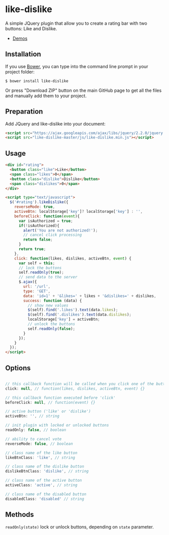 # like-dislike

A simple JQuery plugin that allow you to create a rating bar with two buttons: Like and Dislike.

- [Demos](http://uagrace.github.io/like-dislike)


## Installation

If you use [Bower](http://bower.io/search/?q=like-dislike), you can type into the command line prompt in your project folder:

`$ bower install like-dislike` 

Or press "Download ZIP" button on the main GitHub page to get all the files and manually add them to your project.


## Preparation

Add JQuery and like-dislike into your document:

```html
<script src="https://ajax.googleapis.com/ajax/libs/jquery/2.2.0/jquery.min.js"></script>
<script src="like-dislike-master/js/like-dislike.min.js"></script>
```


## Usage

```html
<div id="rating">
  <button class="like">Like</button>
  <span class="likes">0</span>
  <button class="dislike">Dislike</button>
  <span class="dislikes">0</span>
</div>

<script type="text/javascript">
  $('#rating').likeDislike({
    reverseMode: true,
    activeBtn: localStorage['key']? localStorage['key'] : '',
    beforeClick: function(event){
      var isAuthorized = true;
      if(!isAuthorized){
        alert('You are not authorized!');
        // cancel click processing
        return false;
      }
      return true;
    },
    click: function(likes, dislikes, activeBtn, event) {
      var self = this;
      // lock the buttons
      self.readOnly(true);
      // send data to the server
      $.ajax({
        url: '/url',
        type: 'GET',
        data: 'id=1' + '&likes=' + likes + '&dislikes=' + dislikes,
        success: function (data) {
          // show new values
          $(self).find('.likes').text(data.likes);
          $(self).find('.dislikes').text(data.dislikes);
          localStorage['key'] = activeBtn;
          // unlock the buttons
          self.readOnly(false);
        }
      });
    }
  });
</script>
```


## Options

```javascript

// this callback function will be called when you click one of the buttons
click: null, // function(likes, dislikes, activeBtn, event) {}

// this callback function executed before 'click'
beforeClick: null, // function(event) {}

// active button ('like' or 'dislike')
activeBtn: '', // string

// init plugin with locked or unlocked buttons
readOnly: false, // boolean

// ability to cancel vote
reverseMode: false, // boolean

// class name of the like button
likeBtnClass: 'like', // string

// class name of the dislike button
dislikeBtnClass: 'dislike', // string

// class name of the active button
activeClass: 'active', // string

// class name of the disabled button
disabledClass: 'disabled' // string

```

## Methods

`readOnly(state)` lock or unlock buttons, depending on `state` parameter.
